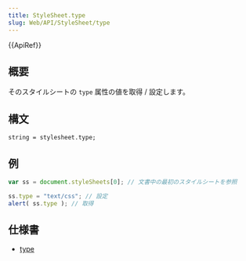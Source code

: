 ```yaml
---
title: StyleSheet.type
slug: Web/API/StyleSheet/type
---
```

{{ApiRef}}

## 概要

そのスタイルシートの `type` 属性の値を取得 / 設定します。

## 構文

```
string = stylesheet.type;
```

## 例

```js
var ss = document.styleSheets[0]; // 文書中の最初のスタイルシートを参照

ss.type = "text/css"; // 設定
alert( ss.type ); // 取得
```

## 仕様書

- [type](http://www.w3.org/TR/2000/REC-DOM-Level-2-Style-20001113/stylesheets.html#StyleSheets-StyleSheet-type)
